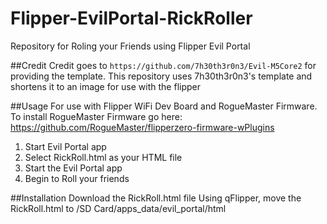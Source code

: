 # Flipper-EvilPortal-RickRoller
Repository for Roling your Friends using Flipper Evil Portal

##Credit 
Credit goes to `https://github.com/7h30th3r0n3/Evil-M5Core2` for providing the template. 
This repository uses 7h30th3r0n3's template and shortens it to an image for use with the flipper

##Usage
For use with Flipper WiFi Dev Board and RogueMaster Firmware. To install RogueMaster Firmware go here: https://github.com/RogueMaster/flipperzero-firmware-wPlugins
1. Start Evil Portal app
2. Select RickRoll.html as your HTML file
3. Start the Evil Portal app
4. Begin to Roll your friends

##Installation
Download the RickRoll.html file 
Using qFlipper, move the RickRoll.html to /SD Card/apps_data/evil_portal/html

